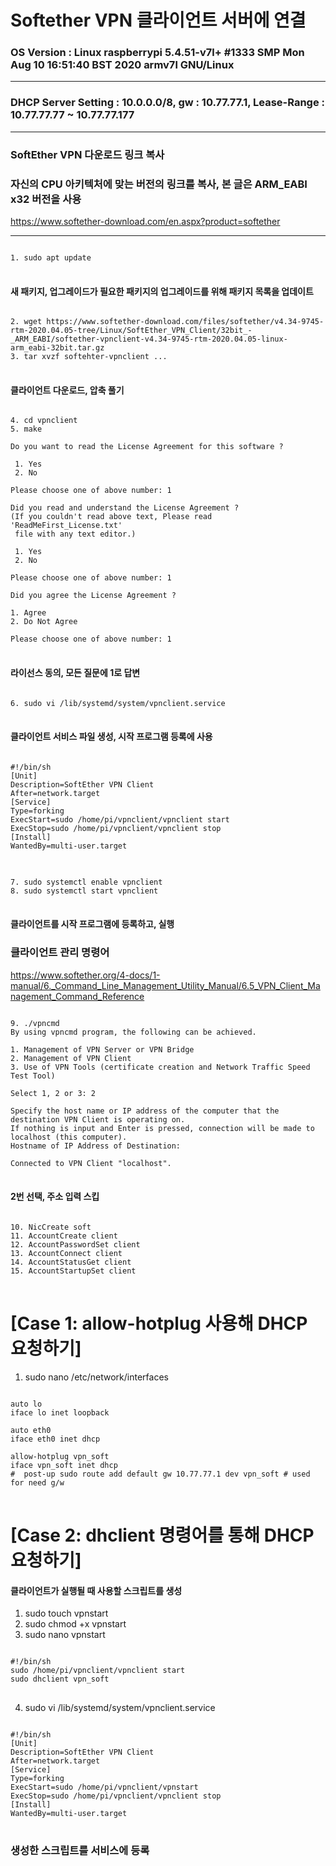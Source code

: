 Softether VPN 클라이언트 서버에 연결
====================================
### OS Version : Linux raspberrypi 5.4.51-v7l+ #1333 SMP Mon Aug 10 16:51:40 BST 2020 armv7l GNU/Linux
***
### DHCP Server Setting : 10.0.0.0/8, gw : 10.77.77.1, Lease-Range : 10.77.77.77 ~ 10.77.77.177
***
### SoftEther VPN 다운로드 링크 복사
### 자신의 CPU 아키텍처에 맞는 버전의 링크를 복사, 본 글은 ARM_EABI x32 버전을 사용
<https://www.softether-download.com/en.aspx?product=softether>
***
<pre>
<code>
1. sudo apt update
</code>
</pre>
#### 새 패키지, 업그레이드가 필요한 패키지의 업그레이드를 위해 패키지 목록을 업데이트
<pre>
<code>
2. wget https://www.softether-download.com/files/softether/v4.34-9745-rtm-2020.04.05-tree/Linux/SoftEther_VPN_Client/32bit_-_ARM_EABI/softether-vpnclient-v4.34-9745-rtm-2020.04.05-linux-arm_eabi-32bit.tar.gz
3. tar xvzf softehter-vpnclient ...
</code>
</pre>
#### 클라이언트 다운로드, 압축 풀기
<pre>
<code>
4. cd vpnclient
5. make

Do you want to read the License Agreement for this software ?

 1. Yes
 2. No

Please choose one of above number: 1

Did you read and understand the License Agreement ?
(If you couldn't read above text, Please read 'ReadMeFirst_License.txt'
 file with any text editor.)

 1. Yes
 2. No

Please choose one of above number: 1

Did you agree the License Agreement ?

1. Agree
2. Do Not Agree

Please choose one of above number: 1
</code>
</pre>
#### 라이선스 동의, 모든 질문에 1로 답변
<pre>
<code>
6. sudo vi /lib/systemd/system/vpnclient.service
</code>
</pre>
#### 클라이언트 서비스 파일 생성, 시작 프로그램 등록에 사용
<pre>
<code>
#!/bin/sh
[Unit]
Description=SoftEther VPN Client
After=network.target
[Service]
Type=forking
ExecStart=sudo /home/pi/vpnclient/vpnclient start 
ExecStop=sudo /home/pi/vpnclient/vpnclient stop   
[Install]
WantedBy=multi-user.target
</code>
</pre>
<pre>
<code>
7. sudo systemctl enable vpnclient
8. sudo systemctl start vpnclient
</code>
</pre>
#### 클라이언트를 시작 프로그램에 등록하고, 실행

### 클라이언트 관리 명령어
<https://www.softether.org/4-docs/1-manual/6._Command_Line_Management_Utility_Manual/6.5_VPN_Client_Management_Command_Reference>
<pre>
<code>
9. ./vpncmd
By using vpncmd program, the following can be achieved. 

1. Management of VPN Server or VPN Bridge 
2. Management of VPN Client
3. Use of VPN Tools (certificate creation and Network Traffic Speed Test Tool)

Select 1, 2 or 3: 2

Specify the host name or IP address of the computer that the destination VPN Client is operating on. 
If nothing is input and Enter is pressed, connection will be made to localhost (this computer).
Hostname of IP Address of Destination: 

Connected to VPN Client "localhost".
</code>
</pre>
#### 2번 선택, 주소 입력 스킵
<pre>
<code>
10. NicCreate soft
11. AccountCreate client
12. AccountPasswordSet client
13. AccountConnect client
14. AccountStatusGet client
15. AccountStartupSet client
</code>
</pre>

# [Case 1: allow-hotplug 사용해 DHCP 요청하기]
1. sudo nano /etc/network/interfaces
<pre>
<code>
auto lo
iface lo inet loopback

auto eth0
iface eth0 inet dhcp

allow-hotplug vpn_soft
iface vpn_soft inet dhcp
#  post-up sudo route add default gw 10.77.77.1 dev vpn_soft # used for need g/w
</code>
</pre>
# [Case 2: dhclient 명령어를 통해 DHCP 요청하기]
#### 클라이언트가 실행될 때 사용할 스크립트를 생성
1. sudo touch vpnstart
2. sudo chmod +x vpnstart
3. sudo nano vpnstart
<pre>
<code>
#!/bin/sh
sudo /home/pi/vpnclient/vpnclient start
sudo dhclient vpn_soft
</code>
</pre>
4. sudo vi /lib/systemd/system/vpnclient.service
<pre>
<code>
#!/bin/sh
[Unit]
Description=SoftEther VPN Client
After=network.target
[Service]
Type=forking
ExecStart=sudo /home/pi/vpnclient/vpnstart
ExecStop=sudo /home/pi/vpnclient/vpnclient stop
[Install]
WantedBy=multi-user.target
</code>
</pre>
### 생성한 스크립트를 서비스에 등록